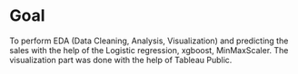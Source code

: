 # Goal

To perform EDA (Data Cleaning, Analysis, Visualization) and predicting the sales with the help of the Logistic regression, xgboost, MinMaxScaler. The visualization part was done with the help of Tableau Public. 
